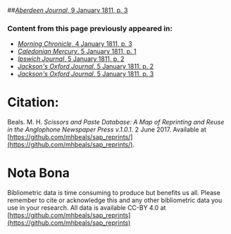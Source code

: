 ##[*Aberdeen Journal*, 9 January 1811, p. 3](https://mhbeals.github.io/sap_html/Aberdeen-Journal/Aberdeen-Journal-9-January-1811-p-3)

### Content from this page previously appeared in:
+ [*Morning Chronicle*, 4 January 1811, p. 3](https://mhbeals.github.io/sap_html/Morning-Chronicle/Morning-Chronicle-4-January-1811-p-3)
+ [*Caledonian Mercury*, 5 January 1811, p. 1](https://mhbeals.github.io/sap_html/Caledonian-Mercury/Caledonian-Mercury-5-January-1811-p-1)
+ [*Ipswich Journal*, 5 January 1811, p. 2](https://mhbeals.github.io/sap_html/Ipswich-Journal/Ipswich-Journal-5-January-1811-p-2)
+ [*Jackson's Oxford Journal*, 5 January 1811, p. 2](https://mhbeals.github.io/sap_html/Jackson's-Oxford-Journal/Jackson's-Oxford-Journal-5-January-1811-p-2)
+ [*Jackson's Oxford Journal*, 5 January 1811, p. 3](https://mhbeals.github.io/sap_html/Jackson's-Oxford-Journal/Jackson's-Oxford-Journal-5-January-1811-p-3)
                    
# Citation: 

Beals. M. H. *Scissors and Paste Database: A Map of Reprinting and Reuse in the Anglophone Newspaper Press v.1.0.1.* 2 June 2017. Available at [https://github.com/mhbeals/sap_reprints/](https://github.com/mhbeals/sap_reprints/). 
                    
# Nota Bona

Bibliometric data is time consuming to produce but benefits us all. Please remember to cite or acknowledge this and any other bibliometric data you use in your research. All data is available CC-BY 4.0 at [https://github.com/mhbeals/sap_reprints](https://github.com/mhbeals/sap_reprints)